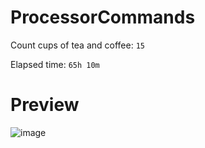 # ProcessorCommands

Count cups of tea and coffee: `15`

Elapsed time: `65h 10m`

# Preview

![image](https://github.com/NakusBomber/ProcessorCommands/assets/102574799/26b3b361-b27c-4367-b70f-1926b2cd6ecc)

